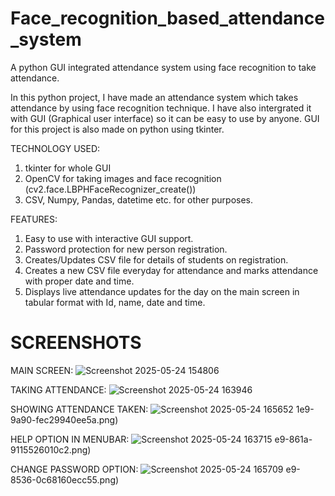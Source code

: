 # Face_recognition_based_attendance_system
A python GUI integrated attendance system using face recognition to take attendance.

In this python project, I have made an attendance system which takes attendance by using face recognition technique. I have also intergrated it with GUI (Graphical user interface) so it can be easy to use by anyone. GUI for this project is also made on python using tkinter.

TECHNOLOGY USED:
1) tkinter for whole GUI
2) OpenCV for taking images and face recognition (cv2.face.LBPHFaceRecognizer_create())
3) CSV, Numpy, Pandas, datetime etc. for other purposes.

FEATURES:
1) Easy to use with interactive GUI support.
2) Password protection for new person registration.
3) Creates/Updates CSV file for details of students on registration.
4) Creates a new CSV file everyday for attendance and marks attendance with proper date and time.
5) Displays live attendance updates for the day on the main screen in tabular format with Id, name, date and time.

# SCREENSHOTS
MAIN SCREEN:
![Screenshot 2025-05-24 154806](https://github.com/user-attachments/assets/7eb8a1b0-c848-4756-8d29-b4d2b0a7442f)

TAKING ATTENDANCE:
![Screenshot 2025-05-24 163946](https://github.com/user-attachments/assets/2aa0c52c-0227-404e-a22c-69e5e6942274)

SHOWING ATTENDANCE TAKEN:
![Screenshot 2025-05-24 165652](https://github.com/user-attachments/assets/1976d78d-a216-4283-93b7-99562bad256a)
1e9-9a90-fec29940ee5a.png)

HELP OPTION IN MENUBAR:
![Screenshot 2025-05-24 163715](https://github.com/user-attachments/assets/0f04b454-e867-4ff8-9383-f3772a491f1c)
e9-861a-9115526010c2.png)

CHANGE PASSWORD OPTION:
![Screenshot 2025-05-24 165709](https://github.com/user-attachments/assets/7c5af15c-4062-455a-9844-9cc167075c8c)
e9-8536-0c68160ecc55.png)
